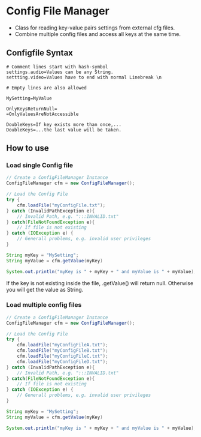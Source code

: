 # Config File Manager
- Class for reading key-value pairs settings from external cfg files. 
- Combine multiple config files and access all keys at the same time.


## Configfile Syntax

```
# Comment lines start with hash-symbol
settings.audio=Values can be any String.
settting.video=Values have to end with normal Linebreak \n 

# Empty lines are also allowed

MySetting=MyValue

OnlyKeysReturnNull=
=OnlyValuesAreNotAccessible

DoubleKeys=If key exists more than once,...
DoubleKeys=...the last value will be taken.
```


## How to use

### Load single Config file
``` java
// Create a ConfigFileManager Instance
ConfigFileManager cfm = new ConfigFileManager();

// Load the Config File
try {
    cfm.loadFile("myConfigFile.txt");
} catch (InvalidPathException e){
    // Invalid Path, e.g. ":::INVALID.txt"
} catch(FileNotFoundException e){
    // If file is not existing    
} catch (IOException e) {
    // Generall problems, e.g. invalid user privileges
} 

String myKey = "MySetting";
String myValue = cfm.getValue(myKey)

System.out.println("myKey is " + myKey + " and myValue is " + myValue);

```

If the key is not existing inside the file, .getValue() will return null. 
Otherwise you will get the value as String.

### Load multiple config files
``` java
// Create a ConfigFileManager Instance
ConfigFileManager cfm = new ConfigFileManager();

// Load the Config File
try {
    cfm.loadFile("myConfigFileA.txt");
    cfm.loadFile("myConfigFileB.txt");
    cfm.loadFile("myConfigFileC.txt");
    cfm.loadFile("myConfigFileD.txt");
} catch (InvalidPathException e){
    // Invalid Path, e.g. ":::INVALID.txt"
} catch(FileNotFoundException e){
    // If file is not existing    
} catch (IOException e) {
    // Generall problems, e.g. invalid user privileges
} 

String myKey = "MySetting";
String myValue = cfm.getValue(myKey)

System.out.println("myKey is " + myKey + " and myValue is " + myValue);

```
